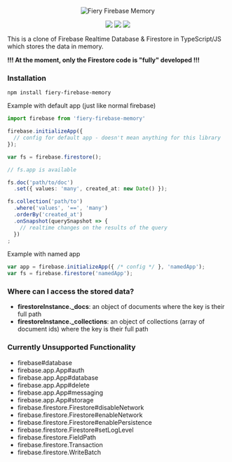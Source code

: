 <p align="center">
  <img src="https://avatars1.githubusercontent.com/u/42543587?s=200&v=4" alt="Fiery Firebase Memory">  
</p>

<p align="center">
<img src="https://img.shields.io/npm/v/fiery-firebase-memory.svg">
<img src="https://img.shields.io/npm/l/fiery-firebase-memory.svg">
<img src="https://travis-ci.org/fiery-data/fiery-firebase-memory.svg?branch=master">
</p>

This is a clone of Firebase Realtime Database & Firestore in TypeScript/JS which stores the data in memory.

**!!! At the moment, only the Firestore code is "fully" developed !!!**

### Installation

`npm install fiery-firebase-memory`

Example with default app (just like normal firebase)

```typescript
import firebase from 'fiery-firebase-memory'

firebase.initializeApp({
  // config for default app - doesn't mean anything for this library
});

var fs = firebase.firestore();

// fs.app is available

fs.doc('path/to/doc')
  .set({ values: 'many', created_at: new Date() });

fs.collection('path/to')
  .where('values', '==', 'many')
  .orderBy('created_at')
  .onSnapshot(querySnapshot => {
    // realtime changes on the results of the query
  })
;
```

Example with named app

```typescript
var app = firebase.initializeApp({ /* config */ }, 'namedApp');
var fs = firebase.firestore('namedApp');
```

### Where can I access the stored data?

- **firestoreInstance.\_docs**: an object of documents where the key is their full path
- **firestoreInstance.\_collections**: an object of collections (array of document ids) where the key is their full path

### Currently Unsupported Functionality

- firebase#database
- firebase.app.App#auth
- firebase.app.App#database
- firebase.app.App#delete
- firebase.app.App#messaging
- firebase.app.App#storage
- firebase.firestore.Firestore#disableNetwork
- firebase.firestore.Firestore#enableNetwork
- firebase.firestore.Firestore#enablePersistence
- firebase.firestore.Firestore#setLogLevel
- firebase.firestore.FieldPath
- firebase.firestore.Transaction
- firebase.firestore.WriteBatch
